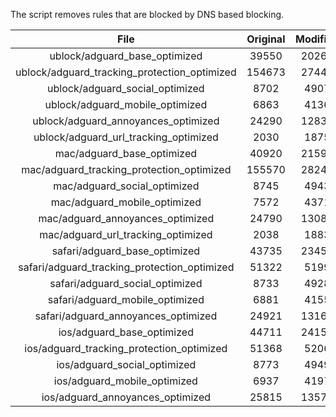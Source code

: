 The script removes rules that are blocked by DNS based blocking.


| File | Original | Modified |
|:----:|:-----:|:-----:|
| ublock/adguard_base_optimized | 39550 | 20266 |
| ublock/adguard_tracking_protection_optimized | 154673 | 27442 |
| ublock/adguard_social_optimized | 8702 | 4907 |
| ublock/adguard_mobile_optimized | 6863 | 4136 |
| ublock/adguard_annoyances_optimized | 24290 | 12831 |
| ublock/adguard_url_tracking_optimized | 2030 | 1875 |
| mac/adguard_base_optimized | 40920 | 21591 |
| mac/adguard_tracking_protection_optimized | 155570 | 28249 |
| mac/adguard_social_optimized | 8745 | 4943 |
| mac/adguard_mobile_optimized | 7572 | 4371 |
| mac/adguard_annoyances_optimized | 24790 | 13087 |
| mac/adguard_url_tracking_optimized | 2038 | 1883 |
| safari/adguard_base_optimized | 43735 | 23458 |
| safari/adguard_tracking_protection_optimized | 51322 | 5199 |
| safari/adguard_social_optimized | 8733 | 4928 |
| safari/adguard_mobile_optimized | 6881 | 4155 |
| safari/adguard_annoyances_optimized | 24921 | 13166 |
| ios/adguard_base_optimized | 44711 | 24156 |
| ios/adguard_tracking_protection_optimized | 51368 | 5206 |
| ios/adguard_social_optimized | 8773 | 4949 |
| ios/adguard_mobile_optimized | 6937 | 4197 |
| ios/adguard_annoyances_optimized | 25815 | 13575 |